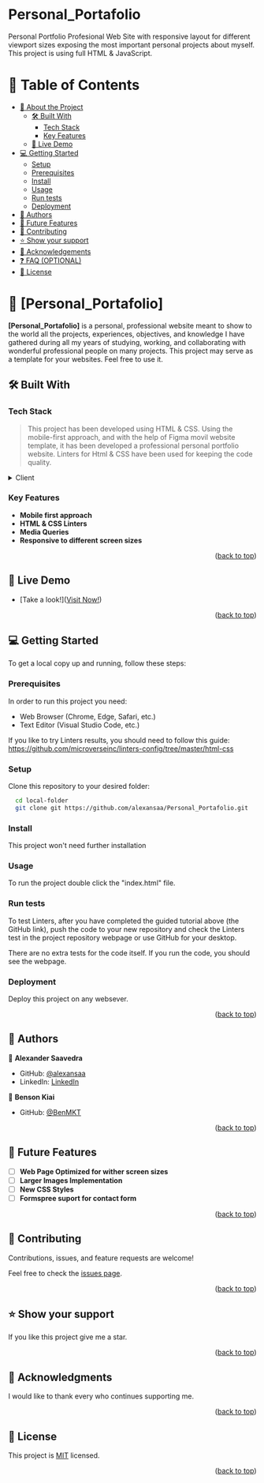# Personal_Portafolio
Personal Portfolio Profesional Web Site with responsive layout for different viewport sizes exposing the most important personal projects about myself. This project is using full HTML & JavaScript. 

<a name="readme-top"></a>

# 📗 Table of Contents

- [📖 About the Project](#about-project)
  - [🛠 Built With](#built-with)
    - [Tech Stack](#tech-stack)
    - [Key Features](#key-features)
  - [🚀 Live Demo](#live-demo)
- [💻 Getting Started](#getting-started)
  - [Setup](#setup)
  - [Prerequisites](#prerequisites)
  - [Install](#install)
  - [Usage](#usage)
  - [Run tests](#run-tests)
  - [Deployment](#deployment)
- [👥 Authors](#authors)
- [🔭 Future Features](#future-features)
- [🤝 Contributing](#contributing)
- [⭐️ Show your support](#support)
- [🙏 Acknowledgements](#acknowledgements)
- [❓ FAQ (OPTIONAL)](#faq)
- [📝 License](#license)

# 📖 [Personal_Portafolio] <a name="about-project"></a>

**[Personal_Portafolio]** is a personal, professional website meant to show to the world all the projects, experiences, objectives, and knowledge I have gathered during all my years of studying, working, and collaborating with wonderful professional people on many projects. This project may serve as a template for your websites. Feel free to use it.

## 🛠 Built With <a name="built-with"></a>

### Tech Stack <a name="tech-stack"></a>

> This project has been developed using HTML & CSS. Using the mobile-first approach, and with the help of Figma movil website template, it has been developed a professional personal portfolio website. Linters for Html & CSS have been used for keeping the code quality.

<details>
  <summary>Client</summary>
  <ul>
    <li><a href="https://developer.mozilla.org/en-US/docs/Web/HTML">HTML</a></li>
    <li><a href="https://developer.mozilla.org/en-US/docs/Web/CSS">CSS</a></li>
  </ul>
</details>

### Key Features <a name="key-features"></a>

- **Mobile first approach**
- **HTML & CSS Linters**
- **Media Queries**
- **Responsive to different screen sizes**

<p align="right">(<a href="#readme-top">back to top</a>)</p>

## 🚀 Live Demo <a name="live-demo"></a>

- [Take a look!](<a href="https://alexansaa.github.io/Personal_Portafolio/">Visit Now!</a>)

<p align="right">(<a href="#readme-top">back to top</a>)</p>

## 💻 Getting Started <a name="getting-started"></a>

To get a local copy up and running, follow these steps:

### Prerequisites

In order to run this project you need:
- Web Browser (Chrome, Edge, Safari, etc.)
- Text Editor (Visual Studio Code, etc.)

If you like to try Linters results, you should need to follow this guide: https://github.com/microverseinc/linters-config/tree/master/html-css

### Setup

Clone this repository to your desired folder:

```sh
  cd local-folder
  git clone git https://github.com/alexansaa/Personal_Portafolio.git
```

### Install

This project won't need further installation

### Usage

To run the project double click the "index.html" file.

### Run tests

To test Linters, after you have completed the guided tutorial above (the GitHub link), push the code to your new repository and check the Linters test in the project repository webpage or use GitHub for your desktop.

There are no extra tests for the code itself. If you run the code, you should see the webpage.

### Deployment

Deploy this project on any websever.

<p align="right">(<a href="#readme-top">back to top</a>)</p>

## 👥 Authors <a name="authors"></a>

👤 **Alexander Saavedra**

- GitHub: [@alexansaa](https://github.com/alexansaa)
- LinkedIn: [LinkedIn](https://www.linkedin.com/in/alexander-saavedra-2803b1b6/)

👤 **Benson Kiai**

- GitHub: [@BenMKT](https://github.com/BenMKT)

<p align="right">(<a href="#readme-top">back to top</a>)</p>

## 🔭 Future Features <a name="future-features"></a>

- [ ] **Web Page Optimized for wither screen sizes**
- [ ] **Larger Images Implementation**
- [ ] **New CSS Styles**
- [ ] **Formspree suport for contact form**

<p align="right">(<a href="#readme-top">back to top</a>)</p>

## 🤝 Contributing <a name="contributing"></a>

Contributions, issues, and feature requests are welcome!

Feel free to check the [issues page](https://github.com/alexansaa/Personal_Portafolio/issues).

<p align="right">(<a href="#readme-top">back to top</a>)</p>

## ⭐️ Show your support <a name="support"></a>

If you like this project give me a star.

<p align="right">(<a href="#readme-top">back to top</a>)</p>

## 🙏 Acknowledgments <a name="acknowledgements"></a>

I would like to thank every who continues supporting me.

<p align="right">(<a href="#readme-top">back to top</a>)</p>

## 📝 License <a name="license"></a>

This project is [MIT](./LICENSE) licensed.

<p align="right">(<a href="#readme-top">back to top</a>)</p>
